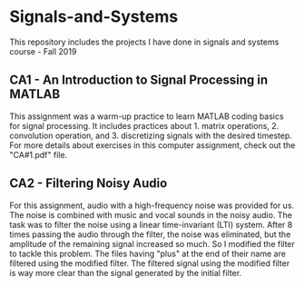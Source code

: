 # Signals-and-Systems
 This repository includes the projects I have done in signals and systems course - Fall 2019

## CA1 - An Introduction to Signal Processing in MATLAB
This assignment was a warm-up practice to learn MATLAB coding basics for signal processing. It includes practices about 1. matrix operations, 2. convolution operation, and 3. discretizing signals with the desired timestep. For more details about exercises in this computer assignment, check out the "CA#1.pdf" file.

## CA2 - Filtering Noisy Audio
For this assignment, audio with a high-frequency noise was provided for us. The noise is combined with music and vocal sounds in the noisy audio. The task was to filter the noise using a linear time-invariant (LTI) system.
After 8 times passing the audio through the filter, the noise was eliminated, but the amplitude of the remaining signal increased so much. So I modified the filter to tackle this problem. The files having "plus" at the end of their name are filtered using the modified filter. The filtered signal using the modified filter is way more clear than the signal generated by the initial filter.